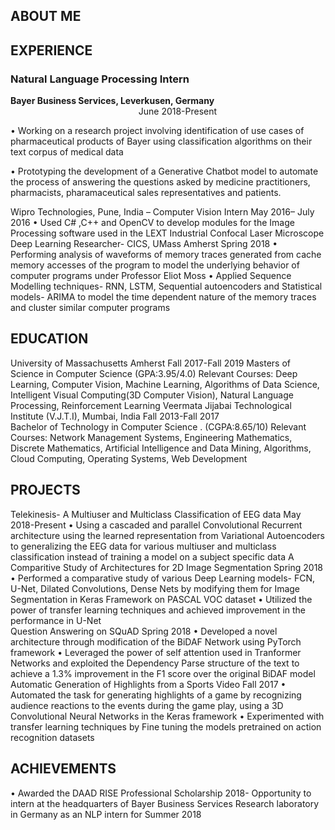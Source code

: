 
## ABOUT ME

## EXPERIENCE

### Natural Language Processing Intern

**Bayer Business Services, Leverkusen, Germany** &nbsp;&nbsp;&nbsp;&nbsp;&nbsp;&nbsp;&nbsp;&nbsp;&nbsp;&nbsp;&nbsp;&nbsp;&nbsp;&nbsp;&nbsp;&nbsp;&nbsp;&nbsp;&nbsp;&nbsp;&nbsp;&nbsp;&nbsp;&nbsp;&nbsp;&nbsp;&nbsp;&nbsp;&nbsp;&nbsp;&nbsp;&nbsp;&nbsp;&nbsp;&nbsp;&nbsp;&nbsp;&nbsp;&nbsp;&nbsp;&nbsp;&nbsp;&nbsp;&nbsp;&nbsp;&nbsp;&nbsp;&nbsp;&nbsp;&nbsp;&nbsp;         June 2018-Present

•	Working on a research project involving identification of use cases of pharmaceutical products of Bayer using classification algorithms on their text corpus of medical data

•	Prototyping the development of a Generative Chatbot model to automate the process of answering the questions asked by medicine practitioners, pharmacists, pharamaceutical  sales representatives and patients.

Wipro Technologies, Pune, India – Computer Vision Intern                                                     May 2016– July 2016
•	Used C# ,C++ and OpenCV to develop modules for the Image Processing software used in the LEXT Industrial Confocal Laser Microscope
Deep Learning Researcher- CICS, UMass Amherst 		 			             	Spring 2018
•	Performing analysis of waveforms of memory traces generated from cache memory accesses of the program to model the underlying behavior of computer programs under Professor Eliot Moss
•	Applied Sequence Modelling techniques- RNN, LSTM, Sequential autoencoders and Statistical models- ARIMA to model the time dependent nature of the memory traces and cluster similar computer programs

## EDUCATION
University of Massachusetts Amherst                                                                                     Fall 2017-Fall 2019 Masters of Science in Computer Science							        (GPA:3.95/4.0)
Relevant Courses: Deep Learning, Computer Vision, Machine Learning, Algorithms of Data Science, Intelligent Visual Computing(3D Computer Vision), Natural Language Processing, Reinforcement Learning
Veermata Jijabai Technological Institute (V.J.T.I), Mumbai, India                                             Fall 2013-Fall 2017                                       
 Bachelor of Technology in Computer Science .						        (CGPA:8.65/10)
Relevant Courses: Network Management Systems, Engineering Mathematics, Discrete Mathematics, Artificial Intelligence and Data Mining, Algorithms, Cloud Computing, Operating Systems, Web Development

## PROJECTS
Telekinesis- A Multiuser and Multiclass Classification of EEG data			          May 2018-Present
•	Using a cascaded and  parallel Convolutional Recurrent architecture using the learned representation from Variational Autoencoders to generalizing the EEG data for various  multiuser and multiclass classification instead of training a model on a subject specific data
A Comparitive Study of Architectures for 2D Image Segmentation			      	Spring 2018
•	Performed a comparative study of various Deep Learning models- FCN, U-Net, Dilated Convolutions, Dense Nets by modifying them for Image Segmentation in Keras Framework on PASCAL VOC dataset
•	Utilized the power of transfer learning techniques and achieved improvement in the performance in U-Net  
Question Answering  on SQuAD						 	      	Spring 2018
•	Developed a novel architecture through modification of the BiDAF Network using PyTorch framework
•	Leveraged the power of self attention used in Tranformer Networks and exploited the Dependency Parse structure of the text to achieve a 1.3% improvement in the F1 score over the original BiDAF model
Automatic Generation of Highlights from a Sports Video 				             	 Fall 2017
•	Automated the task for generating highlights of a game by recognizing audience reactions to the
events during the game play, using a 3D  Convolutional Neural Networks in the Keras framework
•	Experimented with transfer learning techniques by Fine tuning the models pretrained on action recognition datasets

## ACHIEVEMENTS
•	Awarded the DAAD RISE Professional Scholarship 2018- Opportunity to intern at the headquarters of  Bayer Business Services Research laboratory in Germany as an NLP intern for Summer 2018
